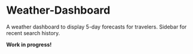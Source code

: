 # Weather-Dashboard

A weather dashboard to display 5-day forecasts for travelers. Sidebar for recent search history.

**Work in progress!**
